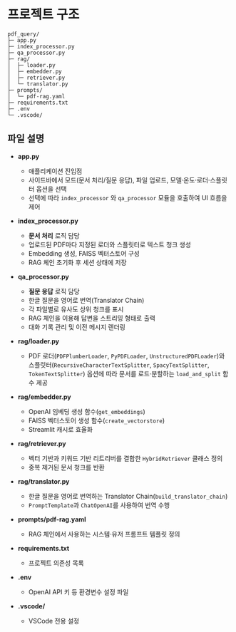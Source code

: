 # 프로젝트 구조

```
pdf_query/
├─ app.py
├─ index_processor.py
├─ qa_processor.py
├─ rag/
│  ├─ loader.py
│  ├─ embedder.py
│  ├─ retriever.py
│  └─ translator.py
├─ prompts/
│  └─ pdf-rag.yaml
├─ requirements.txt
├─ .env
└─ .vscode/
```

## 파일 설명

- **app.py**  
  - 애플리케이션 진입점
  - 사이드바에서 모드(문서 처리/질문 응답), 파일 업로드, 모델·온도·로더·스플릿터 옵션을 선택
  - 선택에 따라 `index_processor` 와 `qa_processor` 모듈을 호출하여 UI 흐름을 제어

- **index_processor.py**  
  - **문서 처리** 로직 담당
  - 업로드된 PDF마다 지정된 로더와 스플릿터로 텍스트 청크 생성
  - Embedding 생성, FAISS 벡터스토어 구성
  - RAG 체인 초기화 후 세션 상태에 저장

- **qa_processor.py**  
  - **질문 응답** 로직 담당
  - 한글 질문을 영어로 번역(Translator Chain)
  - 각 파일별로 유사도 상위 청크를 표시
  - RAG 체인을 이용해 답변을 스트리밍 형태로 출력
  - 대화 기록 관리 및 이전 메시지 렌더링

- **rag/loader.py**  
  - PDF 로더(`PDFPlumberLoader`, `PyPDFLoader`, `UnstructuredPDFLoader`)와
    스플릿터(`RecursiveCharacterTextSplitter`, `SpacyTextSplitter`, `TokenTextSplitter`) 옵션에 따라
    문서를 로드·분할하는 `load_and_split` 함수 제공

- **rag/embedder.py**  
  - OpenAI 임베딩 생성 함수(`get_embeddings`)
  - FAISS 벡터스토어 생성 함수(`create_vectorstore`)
  - Streamlit 캐시로 효율화

- **rag/retriever.py**  
  - 벡터 기반과 키워드 기반 리트리버를 결합한 `HybridRetriever` 클래스 정의
  - 중복 제거된 문서 청크를 반환

- **rag/translator.py**  
  - 한글 질문을 영어로 번역하는 Translator Chain(`build_translator_chain`)
  - `PromptTemplate`과 `ChatOpenAI`를 사용하여 번역 수행

- **prompts/pdf-rag.yaml**  
  - RAG 체인에서 사용하는 시스템·유저 프롬프트 템플릿 정의

- **requirements.txt**  
  - 프로젝트 의존성 목록

- **.env**  
  - OpenAI API 키 등 환경변수 설정 파일

- **.vscode/**  
  - VSCode 전용 설정
